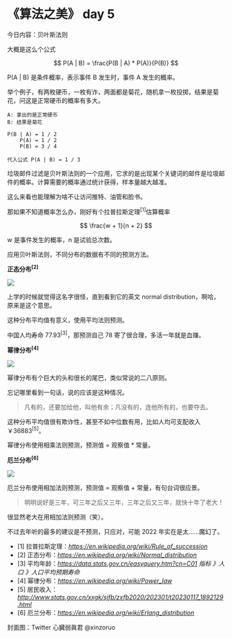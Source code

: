 # 《算法之美》 day 5

今日内容：贝叶斯法则

大概是这么个公式

$$
P(A | B) = \frac{P(B | A) * P(A)}{P(B)}
$$

P(A | B) 是条件概率，表示事件 B 发生时，事件 A 发生的概率。

举个例子，有两枚硬币，一枚有诈，两面都是菊花，随机拿一枚投掷，结果是菊花，问这是正常硬币的概率有多大。

```
A: 拿出的是正常硬币
B: 结果是菊花

P(B | A) = 1 / 2
    P(A) = 1 / 2
    P(B) = 3 / 4

代入公式 P(A | B) = 1 / 3
```

垃圾邮件过滤是贝叶斯法则的一个应用，它求的是出现某个关键词的邮件是垃圾邮件的概率。计算需要的概率通过统计获得，样本量越大越准。

这么来看也能理解为啥不让访问推特、油管和脸书。

那如果不知道概率怎么办，刚好有个拉普拉斯定理<sup>[1]</sup>估算概率

$$
\frac{w + 1}{n + 2}
$$

w 是事件发生的概率，n 是试验总次数。

应用贝叶斯法则，不同分布的数据有不同的预测方法。

**正态分布<sup>[2]</sup>**

![](https://files.mdnice.com/user/18103/10b8d6fd-1752-4209-ba1d-7febfd14568c.png)

上学的时候就觉得这名字很怪，直到看到它的英文 normal distribution，啊哈，原来是这个意思。

这种分布平均值有意义，使用平均法则预测。

中国人均寿命 77.93<sup>[3]</sup>，那预测自己 78 寄了很合理，多活一年就是血赚。

**幂律分布<sup>[4]</sup>**

![](https://files.mdnice.com/user/18103/e9cee35b-4789-47cd-b813-5cba72af1112.png)

幂律分布有个巨大的头和很长的尾巴，类似常说的二八原则。

忘记哪里看到一句话，说的应该是这种情况。

> 凡有的，还要加给他，叫他有余；凡没有的，连他所有的，也要夺去。

这种分布平均值很有欺诈性，甚至不如中位数有用，比如人均可支配收入￥36883<sup>[5]</sup>。

幂律分布使用相乘法则预测，预测值 = 观察值 * 常量。

**厄兰分布<sup>[6]</sup>**

![](https://files.mdnice.com/user/18103/4b9851d2-b618-4b55-9e91-34bdc138f4ad.png)

<!-- 这个分布有点像歪了的正则分布。 -->

厄兰分布使用相加法则预测，预测值 = 观察值 + 常量，有句台词很应景。

> 明明说好是三年，可三年之后又三年，三年之后又三年，就快十年了老大！

很显然老大在用相加法则预测（笑）。

不过去年听的最多的建议是不预测，只应对，可能 2022 年实在是太……魔幻了。

+ [1] 拉普拉斯定理：*https://en.wikipedia.org/wiki/Rule_of_succession*
+ [2] 正态分布：*https://en.wikipedia.org/wiki/Normal_distribution*
+ [3] 平均年龄：*https://data.stats.gov.cn/easyquery.htm?cn=C01 指标 》人口 》人口平均预期寿命*
+ [4] 幂律分布：*https://en.wikipedia.org/wiki/Power_law*
+ [5] 居民收入：*http://www.stats.gov.cn/xxgk/sjfb/zxfb2020/202301/t20230117_1892129.html*
+ [6] 厄兰分布：*https://en.wikipedia.org/wiki/Erlang_distribution*

封面图：Twitter 心臓弱眞君 @xinzoruo